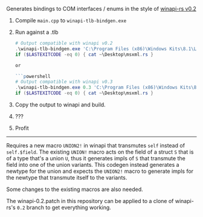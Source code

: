 Generates bindings to COM interfaces / enums in the style of [winapi-rs v0.2](https://github.com/retep998/winapi-rs/tree/0.2)

1. Compile `main.cpp` to `winapi-tlb-bindgen.exe`

1. Run against a .tlb

	```powershell
	# Output compatible with winapi v0.2
	.\winapi-tlb-bindgen.exe 'C:\Program Files (x86)\Windows Kits\8.1\Lib\winv6.3\um\x64\MsXml.Tlb' > ~\Desktop\msxml.rs
	if ($LASTEXITCODE -eq 0) { cat ~\Desktop\msxml.rs }

	or

	```powershell
	# Output compatible with winapi v0.3
	.\winapi-tlb-bindgen.exe 0.3 'C:\Program Files (x86)\Windows Kits\8.1\Lib\winv6.3\um\x64\MsXml.Tlb' > ~\Desktop\msxml.rs
	if ($LASTEXITCODE -eq 0) { cat ~\Desktop\msxml.rs }
	```

1. Copy the output to winapi and build.

1. ???

1. Profit

---

Requires a new macro `UNION2!` in winapi that transmutes `self` instead of `self.$field`. The existing `UNION!` macro acts on the field of a struct `S` that is of a type that's a union `U`, thus it generates impls of `S` that transmute the field into one of the union variants. This codegen instead generates a newtype for the union and expects the `UNION2!` macro to generate impls for the newtype that transmute itself to the variants.

Some changes to the existing macros are also needed.

The winapi-0.2.patch in this repository can be applied to a clone of winapi-rs's `0.2` branch to get everything working.
